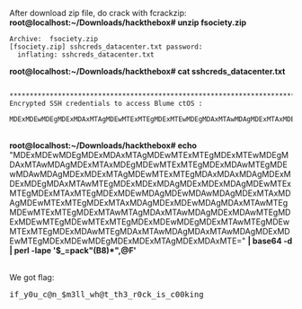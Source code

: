 After download zip file, do crack with fcrackzip:
<br> <b>root@localhost:~/Downloads/hackthebox# unzip fsociety.zip </b>
<pre><code>Archive:  fsociety.zip
[fsociety.zip] sshcreds_datacenter.txt password: 
  inflating: sshcreds_datacenter.txt  </pre></code>
<b>root@localhost:~/Downloads/hackthebox# cat sshcreds_datacenter.txt </b>
<pre><code>
*****************************************************************************************
Encrypted SSH credentials to access Blume ctOS : 

MDExMDEwMDEgMDExMDAxMTAgMDEwMTExMTEgMDExMTEwMDEgMDAxMTAwMDAgMDExMTAxMDEgMDEwMTExMTEgMDExMDAwMTEgMDEwMDAwMDAgMDExMDExMTAgMDEwMTExMTEgMDAxMDAxMDAgMDExMDExMDEgMDAxMTAwMTEgMDExMDExMDAgMDExMDExMDAgMDEwMTExMTEgMDExMTAxMTEgMDExMDEwMDAgMDEwMDAwMDAgMDExMTAxMDAgMDEwMTExMTEgMDExMTAxMDAgMDExMDEwMDAgMDAxMTAwMTEgMDEwMTExMTEgMDExMTAwMTAgMDAxMTAwMDAgMDExMDAwMTEgMDExMDEwMTEgMDEwMTExMTEgMDExMDEwMDEgMDExMTAwMTEgMDEwMTExMTEgMDExMDAwMTEgMDAxMTAwMDAgMDAxMTAwMDAgMDExMDEwMTEgMDExMDEwMDEgMDExMDExMTAgMDExMDAxMTE=
</pre></code>

<br><b>root@localhost:~/Downloads/hackthebox# echo </b>"MDExMDEwMDEgMDExMDAxMTAgMDEwMTExMTEgMDExMTEwMDEgMDAxMTAwMDAgMDExMTAxMDEgMDEwMTExMTEgMDExMDAwMTEgMDEwMDAwMDAgMDExMDExMTAgMDEwMTExMTEgMDAxMDAxMDAgMDExMDExMDEgMDAxMTAwMTEgMDExMDExMDAgMDExMDExMDAgMDEwMTExMTEgMDExMTAxMTEgMDExMDEwMDAgMDEwMDAwMDAgMDExMTAxMDAgMDEwMTExMTEgMDExMTAxMDAgMDExMDEwMDAgMDAxMTAwMTEgMDEwMTExMTEgMDExMTAwMTAgMDAxMTAwMDAgMDExMDAwMTEgMDExMDEwMTEgMDEwMTExMTEgMDExMDEwMDEgMDExMTAwMTEgMDEwMTExMTEgMDExMDAwMTEgMDAxMTAwMDAgMDAxMTAwMDAgMDExMDEwMTEgMDExMDEwMDEgMDExMDExMTAgMDExMDAxMTE=" <b>| base64 -d | perl -lape '$_=pack"(B8)*",@F'</b>

<br>We got flag: 
<pre>if_y0u_c@n_$m3ll_wh@t_th3_r0ck_is_c00king<pre>
